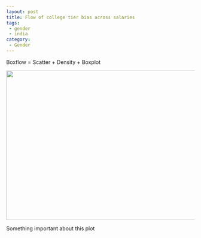 ```yaml
---
layout: post
title: Flow of college tier bias across salaries
tags: 
 - gender
 - india
category:
 - Gender
---
```



<div class="message">
 
 Boxflow = Scatter + Density + Boxplot
</div>

<img src= "{{ site.url }}/public/images/1234.png" height=400 width=700></img>

Something important about this plot
